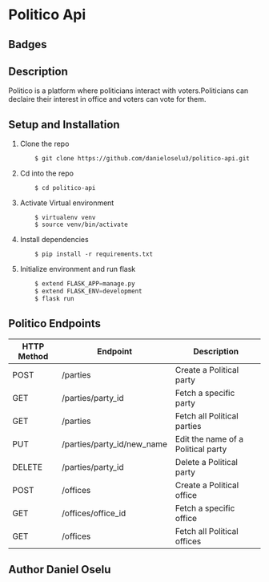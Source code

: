 # Politico Api

## Badges

## Description
Politico is a platform where politicians interact with voters.Politicians can declaire their interest in office and voters can vote for them.

## Setup and Installation
1. Clone the repo

    ```git
        $ git clone https://github.com/danieloselu3/politico-api.git
    ```

2. Cd into the repo

    ```
        $ cd politico-api
    ```

3. Activate Virtual environment

    ```
        $ virtualenv venv
        $ source venv/bin/activate
    ```

4. Install dependencies

    ```
        $ pip install -r requirements.txt
    ```

5. Initialize environment and run flask

    ```python
        $ extend FLASK_APP=manage.py
        $ extend FLASK_ENV=development
        $ flask run
    ```

## Politico Endpoints

HTTP Method | Endpoint | Description
--------------- | ---------------- | -------------------
POST | /parties | Create a Political party
GET | /parties/party_id | Fetch a specific party
GET | /parties | Fetch all Political parties
PUT | /parties/party_id/new_name | Edit the name of a Political party
DELETE | /parties/party_id | Delete a Political party
POST | /offices | Create a Political office
GET | /offices/office_id | Fetch a specific office
GET | /offices | Fetch all Political offices

## Author Daniel Oselu



